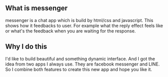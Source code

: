 ## What is messenger

messenger is a chat app which is build by html/css and javascript.
This shows how it feedbacks to user. For example what the reply effect feels like or what's the feedback when you are waiting for the response.  


## Why I do this

I'd like to build beautiful and something dynamic interface. And I got the idea from two apps I always use. They are facebook messenger and LINE. So I combine both features to create this new app and hope you like it.
